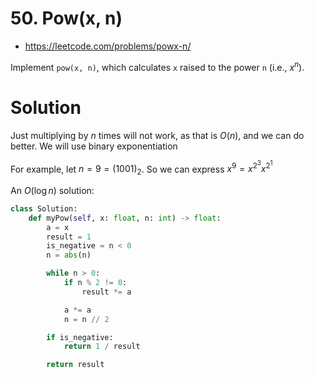 # 50. Pow(x, n)

-   https://leetcode.com/problems/powx-n/

Implement `pow(x, n)`, which calculates `x` raised to the power `n` (i.e., $x^n$).

# Solution

Just multiplying by $n$ times will not work, as that is $O(n)$, and we can do better. We will use binary exponentiation

For example, let $n = 9 = (1001)_2$. So we can express $x^9 = x^{2^3} x^{2^1}$

An $O(\log n)$ solution:

```python
class Solution:
    def myPow(self, x: float, n: int) -> float:
        a = x
        result = 1
        is_negative = n < 0
        n = abs(n)

        while n > 0:
            if n % 2 != 0:
                result *= a

            a *= a
            n = n // 2

        if is_negative:
            return 1 / result

        return result
```
